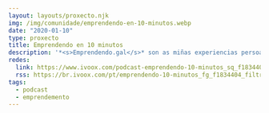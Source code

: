 ```yaml
---
layout: layouts/proxecto.njk
img: /img/comunidade/emprendendo-en-10-minutos.webp
date: "2020-01-10"
type: proxecto
title: Emprendendo en 10 minutos
description: '*<s>Emprendendo.gal</s>* son as miñas experiencias persoais e intransferibles no camiño de construír un proxecto que pague as facturas todos os meses. Semanalmente subirei un novo episodio onde falarei das miñas experiencias persoais (e tamén intentarei aportar algo de valor).'
redes:
  link: https://www.ivoox.com/podcast-emprendendo-10-minutos_sq_f1834404_1.html
  rss: https://br.ivoox.com/pt/emprendendo-10-minutos_fg_f1834404_filtro_1.xml
tags:
  - podcast
  - emprendemento
---
```


